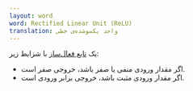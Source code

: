 ```yaml
---
layout: word
word: Rectified Linear Unit (ReLU)
translation: واحد یکسوشده‌ی خطی
---
```


یک [تابع فعال‌ساز](/A/activation_function) با شزایط زیر:

- اگر مقدار ورودی منفی یا صفر باشد، خروجی صفر است.
- اگر مقدار ورودی مثبت باشد، خروجی برابر ورودی است.
